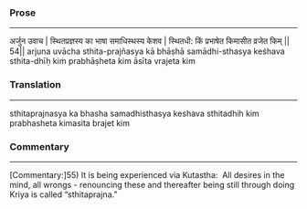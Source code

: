 ### Prose 
 --- 
अर्जुन उवाच |
स्थितप्रज्ञस्य का भाषा समाधिस्थस्य केशव |
स्थितधी: किं प्रभाषेत किमासीत व्रजेत किम् || 54||
arjuna uvācha
sthita-prajñasya kā bhāṣhā samādhi-sthasya keśhava
sthita-dhīḥ kiṁ prabhāṣheta kim āsīta vrajeta kim

### Translation 
 --- 
sthitaprajnasya ka bhasha samadhisthasya keshava sthitadhih kim prabhasheta kimasita brajet kim

### Commentary 
 --- 
[Commentary:]55) It is being experienced via Kutastha:  All desires in the mind, all wrongs - renouncing these and thereafter being still through doing Kriya is called “sthitaprajna.”